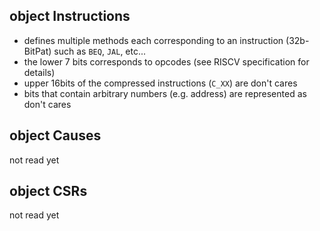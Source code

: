 ## object Instructions
- defines multiple methods each corresponding to an instruction (32b-BitPat) such as `BEQ`, `JAL`, etc...
- the lower 7 bits corresponds to opcodes (see RISCV specification for details)
- upper 16bits of the compressed instructions (`C_XX`) are don't cares
- bits that contain arbitrary numbers (e.g. address) are represented as don't cares

## object Causes
not read yet

## object CSRs
not read yet
